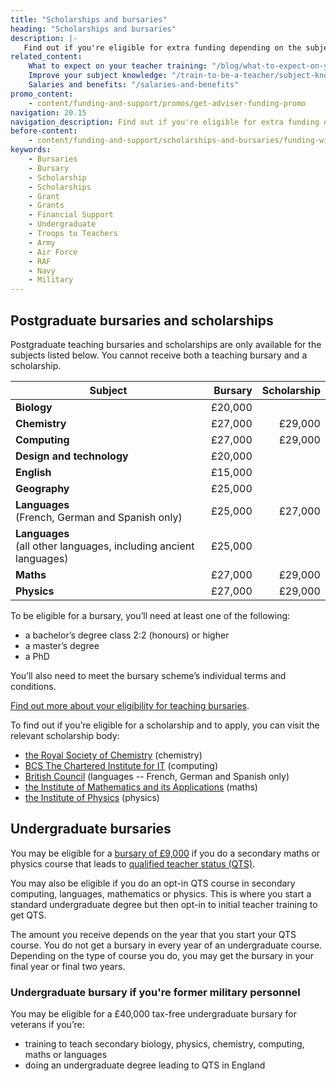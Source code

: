 ```yaml
---
title: "Scholarships and bursaries"
heading: "Scholarships and bursaries"
description: |-
   Find out if you're eligible for extra funding depending on the subject you're training to teach.
related_content:
    What to expect on your teacher training: "/blog/what-to-expect-on-your-teacher-training"
    Improve your subject knowledge: "/train-to-be-a-teacher/subject-knowledge-enhancement"
    Salaries and benefits: "/salaries-and-benefits"
promo_content:
    - content/funding-and-support/promos/get-adviser-funding-promo
navigation: 20.15
navigation_description: Find out if you're eligible for extra funding depending on the subject you're training to teach.
before-content:
    - content/funding-and-support/scholarships-and-bursaries/funding-widget
keywords:
    - Bursaries
    - Bursary
    - Scholarship
    - Scholarships
    - Grant
    - Grants
    - Financial Support
    - Undergraduate
    - Troops to Teachers
    - Army
    - Air Force
    - RAF
    - Navy
    - Military
---
```


## Postgraduate bursaries and scholarships

Postgraduate teaching bursaries and scholarships are only available for the subjects listed below. You cannot receive both a teaching bursary and a scholarship.

| Subject                                                | Bursary  | Scholarship      |
| -------------                                          | -------: | ---------------: |
| **Biology**                                            | £20,000  |                  |
| **Chemistry**                                          | £27,000  | £29,000          |
| **Computing**                                          | £27,000  | £29,000          |
| **Design and technology**                              | £20,000  |                  |
| **English**                                            | £15,000  |                  |
| **Geography**                                          | £25,000  |                  |
| **Languages**<br/> (French, German and Spanish only)   | £25,000  | £27,000          |
| **Languages**<br/> (all other languages, including ancient languages)       | £25,000  |                  |
| **Maths**                                              | £27,000  | £29,000          |
| **Physics**                                            | £27,000  | £29,000          |

 To be eligible for a bursary, you’ll need at least one of the following:

- a bachelor’s degree class 2:2 (honours) or higher
- a master’s degree
- a PhD

You’ll also need to meet the bursary scheme’s individual terms and conditions.

[Find out more about your eligibility for teaching bursaries](https://www.gov.uk/government/publications/funding-initial-teacher-training-itt/funding-initial-teacher-training-itt-academic-year-2023-to-2024).

To find out if you’re eligible for a scholarship and to apply, you can visit the relevant scholarship body:

- [the Royal Society of Chemistry](https://www.rsc.org/awards-funding/funding/teacher-training-scholarships/) (chemistry)
- [BCS The Chartered Institute for IT](https://www.bcs.org/get-qualified/certification-and-scholarships-for-teachers/bcs-computer-teacher-scholarships/) (computing)
- [British Council](https://www.britishcouncil.org/) (languages -- French, German and Spanish only)
- [the Institute of Mathematics and its Applications](http://teachingmathsscholars.org/about) (maths)
- [the Institute of Physics](https://www.iop.org/about/support-grants/iop-teacher-training-scholarships#gref) (physics)

## Undergraduate bursaries

You may be eligible for a [bursary of £9,000](https://www.gov.uk/government/publications/funding-initial-teacher-training-itt/funding-initial-teacher-training-itt-academic-year-2023-to-2024#undergraduate-bursary) if you do a secondary maths or physics course that leads to [qualified teacher status (QTS)](/what-is-qts).

You may also be eligible if you do an opt-in QTS course in secondary computing, languages, mathematics or physics. This is where you start a standard undergraduate degree but then opt-in to initial teacher training to get QTS.

The amount you receive depends on the year that you start your QTS course. You do not get a bursary in every year of an undergraduate course. Depending on the type of course you do, you may get the bursary in your final year or final two years.

### Undergraduate bursary if you're former military personnel

You may be eligible for a £40,000 tax-free undergraduate bursary for veterans if you’re:

* training to teach secondary biology, physics, chemistry, computing, maths or languages
* doing an undergraduate degree leading to QTS in England
